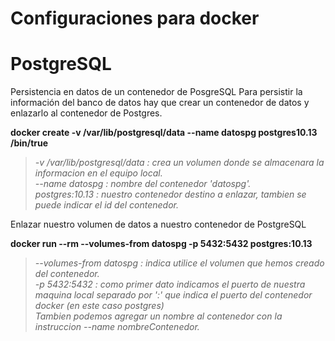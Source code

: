 # Configuraciones para docker
# PostgreSQL

Persistencia en datos de un contenedor de PosgreSQL
Para persistir la información del banco de datos hay que crear un contenedor de datos y enlazarlo al contenedor de Postgres.

**docker create -v /var/lib/postgresql/data --name datospg postgres10.13 /bin/true**


> *-v /var/lib/postgresql/data : crea un volumen donde se almacenara la informacion en el equipo local.*     
> *--name datospg : nombre del contenedor 'datospg'.*      
> *postgres:10.13 : nuestro contenedor destino a enlazar, tambien se puede indicar el id del contenedor.*      

Enlazar nuestro volumen de datos a nuestro contenedor de PostgreSQL

**docker run --rm --volumes-from datospg -p 5432:5432 postgres:10.13**

> *--volumes-from datospg : indica utilice el volumen que hemos creado del contenedor.*     
> *-p 5432:5432 : como primer dato indicamos el puerto de nuestra maquina local separado por ':' que indica el puerto del contenedor docker (en este caso postgres)*     
> *Tambien podemos agregar un nombre al contenedor con la instruccion --name nombreContenedor.*     
